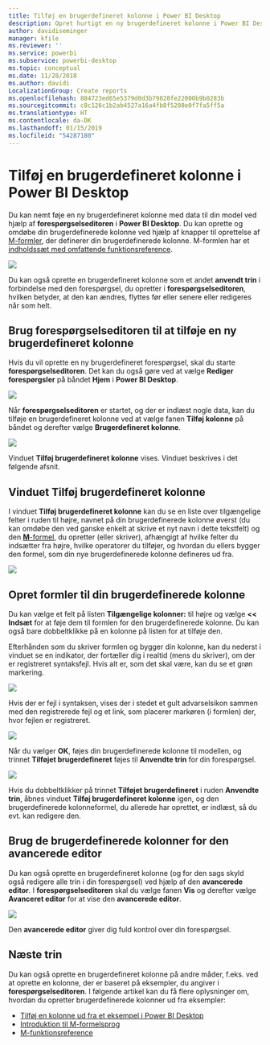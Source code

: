 ```yaml
---
title: Tilføj en brugerdefineret kolonne i Power BI Desktop
description: Opret hurtigt en ny brugerdefineret kolonne i Power BI Desktop
author: davidiseminger
manager: kfile
ms.reviewer: ''
ms.service: powerbi
ms.subservice: powerbi-desktop
ms.topic: conceptual
ms.date: 11/28/2018
ms.author: davidi
LocalizationGroup: Create reports
ms.openlocfilehash: 884723ed65e5379d0d3b79828fe22000b9b0283b
ms.sourcegitcommit: c8c126c1b2ab4527a16a4fb8f5208e0f7fa5ff5a
ms.translationtype: HT
ms.contentlocale: da-DK
ms.lasthandoff: 01/15/2019
ms.locfileid: "54287180"
---
```

# <a name="add-a-custom-column-in-power-bi-desktop"></a>Tilføj en brugerdefineret kolonne i Power BI Desktop
Du kan nemt føje en ny brugerdefineret kolonne med data til din model ved hjælp af **forespørgselseditoren** i **Power BI Desktop**. Du kan oprette og omdøbe din brugerdefinerede kolonne ved hjælp af knapper til oprettelse af [M-formler](https://msdn.microsoft.com/library/mt270235.aspx), der definerer din brugerdefinerede kolonne. M-formlen har et [indholdssæt med omfattende funktionsreference](https://msdn.microsoft.com/library/mt779182.aspx). 

![](media/desktop-add-custom-column/add-custom-column_01.png)

Du kan også oprette en brugerdefineret kolonne som et andet **anvendt trin** i forbindelse med den forespørgsel, du opretter i **forespørgselseditoren**, hvilken betyder, at den kan ændres, flyttes før eller senere eller redigeres når som helt.

## <a name="use-query-editor-to-add-a-new-custom-column"></a>Brug forespørgselseditoren til at tilføje en ny brugerdefineret kolonne
Hvis du vil oprette en ny brugerdefineret forespørgsel, skal du starte **forespørgselseditoren**. Det kan du også gøre ved at vælge **Rediger forespørgsler** på båndet **Hjem** i **Power BI Desktop**.

![](media/desktop-add-custom-column/add-column-from-example_02.png)

Når **forespørgselseditoren** er startet, og der er indlæst nogle data, kan du tilføje en brugerdefineret kolonne ved at vælge fanen **Tilføj kolonne** på båndet og derefter vælge **Brugerdefineret kolonne**.

![](media/desktop-add-custom-column/add-custom-column_02.png)

Vinduet **Tilføj brugerdefineret kolonne** vises. Vinduet beskrives i det følgende afsnit.

## <a name="the-add-custom-column-window"></a>Vinduet Tilføj brugerdefineret kolonne
I vinduet **Tilføj brugerdefineret kolonne** kan du se en liste over tilgængelige felter i ruden til højre, navnet på din brugerdefinerede kolonne øverst (du kan omdøbe den ved ganske enkelt at skrive et nyt navn i dette tekstfelt) og den [**M**-formel](https://msdn.microsoft.com/library/mt779182.aspx), du opretter (eller skriver), afhængigt af hvilke felter du indsætter fra højre, hvilke operatorer du tilføjer, og hvordan du ellers bygger den formel, som din nye brugerdefinerede kolonne defineres ud fra. 

![](media/desktop-add-custom-column/add-custom-column_03.png)

## <a name="create-formulas-for-your-custom-column"></a>Opret formler til din brugerdefinerede kolonne
Du kan vælge et felt på listen **Tilgængelige kolonner:** til højre og vælge **<< Indsæt** for at føje dem til formlen for den brugerdefinerede kolonne. Du kan også bare dobbeltklikke på en kolonne på listen for at tilføje den.

Efterhånden som du skriver formlen og bygger din kolonne, kan du nederst i vinduet se en indikator, der fortæller dig i realtid (mens du skriver), om der er registreret syntaksfejl. Hvis alt er, som det skal være, kan du se et grøn markering.

![](media/desktop-add-custom-column/add-custom-column_04.png)

Hvis der er fejl i syntaksen, vises der i stedet et gult advarselsikon sammen med den registrerede fejl og et link, som placerer markøren (i formlen) der, hvor fejlen er registreret.

![](media/desktop-add-custom-column/add-custom-column_05.png)

Når du vælger **OK**, føjes din brugerdefinerede kolonne til modellen, og trinnet **Tilføjet brugerdefineret** føjes til **Anvendte trin** for din forespørgsel.

![](media/desktop-add-custom-column/add-custom-column_06.png)

Hvis du dobbeltklikker på trinnet **Tilføjet brugerdefineret** i ruden **Anvendte trin**, åbnes vinduet **Tilføj brugerdefineret kolonne** igen, og den brugerdefinerede kolonneformel, du allerede har oprettet, er indlæst, så du evt. kan redigere den.

## <a name="using-the-advanced-editor-for-custom-columns"></a>Brug de brugerdefinerede kolonner for den avancerede editor
Du kan også oprette en brugerdefineret kolonne (og for den sags skyld også redigere alle trin i din forespørgsel) ved hjælp af den **avancerede editor**. I **forespørgselseditoren** skal du vælge fanen **Vis** og derefter vælge **Avanceret editor** for at vise den **avancerede editor**.

![](media/desktop-add-custom-column/add-custom-column_07.png)

Den **avancerede editor** giver dig fuld kontrol over din forespørgsel.

## <a name="next-steps"></a>Næste trin
Du kan også oprette en brugerdefineret kolonne på andre måder, f.eks. ved at oprette en kolonne, der er baseret på eksempler, du angiver i **forespørgselseditoren**. I følgende artikel kan du få flere oplysninger om, hvordan du opretter brugerdefinerede kolonner ud fra eksempler:

* [Tilføj en kolonne ud fra et eksempel i Power BI Desktop](desktop-add-column-from-example.md)
* [Introduktion til M-formelsprog](https://msdn.microsoft.com/library/mt270235.aspx)
* [M-funktionsreference](https://msdn.microsoft.com/library/mt779182.aspx)  

